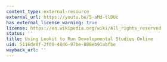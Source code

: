 ```yaml
---
content_type: external-resource
external_url: https://youtu.be/5-aMd-tlDUc
has_external_license_warning: true
license: https://en.wikipedia.org/wiki/All_rights_reserved
status: ''
title: Using Lookit to Run Developmental Studies Online
uid: 5116de0f-2f00-48d6-97be-888eb91abfbe
wayback_url: ''
---
```

